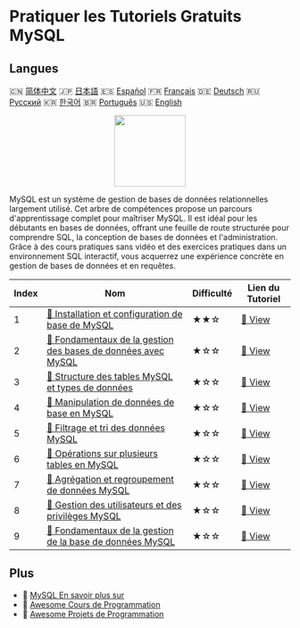 # Pratiquer les Tutoriels Gratuits MySQL

## Langues

🇨🇳 [简体中文](README_zh.md) 🇯🇵 [日本語](README_ja.md) 🇪🇸 [Español](README_es.md) 🇫🇷 [Français](README_fr.md) 🇩🇪 [Deutsch](README_de.md) 🇷🇺 [Русский](README_ru.md) 🇰🇷 [한국어](README_ko.md) 🇧🇷 [Português](README_pt.md) 🇺🇸 [English](README.md) 

<div align="center">
<img width="128px" src="https://file.labex.io/path/3JJy1bOBmUoZ.png">
</div>

MySQL est un système de gestion de bases de données relationnelles largement utilisé. Cet arbre de compétences propose un parcours d'apprentissage complet pour maîtriser MySQL. Il est idéal pour les débutants en bases de données, offrant une feuille de route structurée pour comprendre SQL, la conception de bases de données et l'administration. Grâce à des cours pratiques sans vidéo et des exercices pratiques dans un environnement SQL interactif, vous acquerrez une expérience concrète en gestion de bases de données et en requêtes.

|   Index | Nom                                                                                                                                                     | Difficulté   | Lien du Tutoriel                                                                                    |
|---------|---------------------------------------------------------------------------------------------------------------------------------------------------------|--------------|-----------------------------------------------------------------------------------------------------|
|       1 | [📖 Installation et configuration de base de MySQL](https://labex.io/fr/tutorials/mysql-installation-and-basic-configuration-of-mysql-418415)           | ★★☆          | [🔗 View](https://labex.io/fr/tutorials/mysql-installation-and-basic-configuration-of-mysql-418415) |
|       2 | [📖 Fondamentaux de la gestion des bases de données avec MySQL](https://labex.io/fr/tutorials/mysql-database-management-fundamentals-with-mysql-418414) | ★☆☆          | [🔗 View](https://labex.io/fr/tutorials/mysql-database-management-fundamentals-with-mysql-418414)   |
|       3 | [📖 Structure des tables MySQL et types de données](https://labex.io/fr/tutorials/mysql-mysql-table-structure-and-data-types-418307)                    | ★☆☆          | [🔗 View](https://labex.io/fr/tutorials/mysql-mysql-table-structure-and-data-types-418307)          |
|       4 | [📖 Manipulation de données de base en MySQL](https://labex.io/fr/tutorials/sql-mysql-basic-data-manipulation-418303)                                   | ★☆☆          | [🔗 View](https://labex.io/fr/tutorials/sql-mysql-basic-data-manipulation-418303)                   |
|       5 | [📖 Filtrage et tri des données MySQL](https://labex.io/fr/tutorials/mysql-mysql-data-filtering-and-sorting-418305)                                     | ★☆☆          | [🔗 View](https://labex.io/fr/tutorials/mysql-mysql-data-filtering-and-sorting-418305)              |
|       6 | [📖 Opérations sur plusieurs tables en MySQL](https://labex.io/fr/tutorials/mysql-mysql-multi-table-operations-418306)                                  | ★☆☆          | [🔗 View](https://labex.io/fr/tutorials/mysql-mysql-multi-table-operations-418306)                  |
|       7 | [📖 Agrégation et regroupement de données MySQL](https://labex.io/fr/tutorials/mysql-mysql-data-aggregation-and-grouping-418304)                        | ★☆☆          | [🔗 View](https://labex.io/fr/tutorials/mysql-mysql-data-aggregation-and-grouping-418304)           |
|       8 | [📖 Gestion des utilisateurs et des privilèges MySQL](https://labex.io/fr/tutorials/mysql-mysql-user-and-privileges-management-418308)                  | ★☆☆          | [🔗 View](https://labex.io/fr/tutorials/mysql-mysql-user-and-privileges-management-418308)          |
|       9 | [📖 Fondamentaux de la gestion de la base de données MySQL](https://labex.io/fr/tutorials/mysql-mysql-database-management-fundamentals-301326)          | ★☆☆          | [🔗 View](https://labex.io/fr/tutorials/mysql-mysql-database-management-fundamentals-301326)        |

## Plus

- 🔗 [MySQL En savoir plus sur](https://labex.io/fr/skilltrees/mysql)
- 🔗 [Awesome Cours de Programmation](https://github.com/labex-labs/awesome-programming-courses)
- 🔗 [Awesome Projets de Programmation](https://github.com/labex-labs/awesome-programming-projects)

